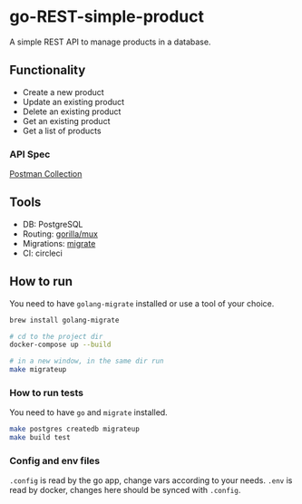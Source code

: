 # go-REST-simple-product

A simple REST API to manage products in a database.

## Functionality

* Create a new product
* Update an existing product
* Delete an existing product
* Get an existing product
* Get a list of products

### API Spec

[Postman Collection](https://documenter.getpostman.com/view/13097698/TVRoYmdb)

## Tools

* DB: PostgreSQL
* Routing: [gorilla/mux](https://github.com/gorilla/mux)
* Migrations: [migrate](https://github.com/golang-migrate/migrate)
* CI: circleci

## How to run

You need to have `golang-migrate` installed or use a tool of your choice.

```bash
brew install golang-migrate
```

```bash
# cd to the project dir
docker-compose up --build

# in a new window, in the same dir run
make migrateup
```

### How to run tests

You need to have `go` and `migrate` installed.

```bash
make postgres createdb migrateup
make build test
```

### Config and env files

`.config` is read by the go app, change vars according to your needs.
`.env` is read by docker, changes here should be synced with `.config`.
